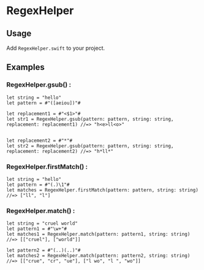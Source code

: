 # RegexHelper

## Usage

Add `RegexHelper.swift` to your project.


## Examples

### RegexHelper.gsub() :

```
let string = "hello"
let pattern = #"([aeiou])"#

let replacement1 = #"<$1>"#
let str1 = RegexHelper.gsub(pattern: pattern, string: string, replacement: replacement1) //=> "h<e>ll<o>"

    
let replacement2 = #"*"#
let str2 = RegexHelper.gsub(pattern: pattern, string: string, replacement: replacement2) //=> "h*ll*"
```

### RegexHelper.firstMatch() :

```
let string = "hello"
let pattern = #"(.)\1"#
let matches = RegexHelper.firstMatch(pattern: pattern, string: string) //=> ["ll", "l"]
```


### RegexHelper.match() :

```
let string = "cruel world"
let pattern1 = #"\w+"#
let matches1 = RegexHelper.match(pattern: pattern1, string: string) //=> [["cruel"], ["world"]]

let pattern2 = #"(..)(..)"#
let matches2 = RegexHelper.match(pattern: pattern2, string: string) //=> [["crue", "cr", "ue"], ["l wo", "l ", "wo"]]
```
